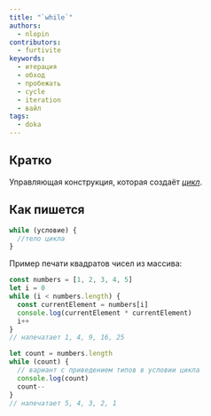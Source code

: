 ```yaml
---
title: "`while`"
authors:
  - nlopin
contributors:
  - furtivite
keywords:
  - итерация
  - обход
  - пробежать
  - cycle
  - iteration
  - вайл
tags:
  - doka
---
```


## Кратко

Управляющая конструкция, которая создаёт _[цикл](/js/loop)_.

## Как пишется

```js
while (условие) {
  //тело цикла
}
```

Пример печати квадратов чисел из массива:

```js
const numbers = [1, 2, 3, 4, 5]
let i = 0
while (i < numbers.length) {
  const currentElement = numbers[i]
  console.log(currentElement * currentElement)
  i++
}
// напечатает 1, 4, 9, 16, 25

let count = numbers.length
while (count) {
  // вариант с приведением типов в условии цикла
  console.log(count)
  count--
}
// напечатает 5, 4, 3, 2, 1
```
